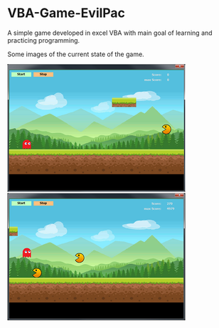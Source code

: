 # VBA-Game-EvilPac
A simple game developed in excel VBA with main goal of learning and practicing programming.

Some images of the current state of the game.

![screenshot1](https://github.com/gtwiedemann/VBA-Game-EvilPac/blob/master/images/screenShot1.png)  ![screenshot2](https://github.com/gtwiedemann/VBA-Game-EvilPac/blob/master/images/screenShot2.png)
